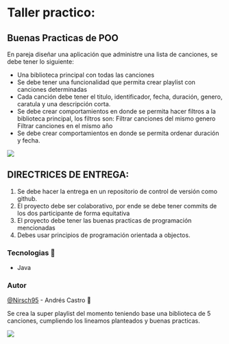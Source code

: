 # Taller practico:

## Buenas Practicas de POO

En pareja diseñar una aplicación que administre una lista de canciones, se debe tener lo siguiente:

*	Una biblioteca principal con todas las canciones 
*	Se debe tener una funcionalidad que permita crear playlist con canciones determinadas 
*	Cada canción debe tener el titulo, identificador, fecha, duración, genero, caratula y una descripción corta.
*	Se debe crear comportamientos en donde se permita hacer filtros a la biblioteca principal, los filtros son:
Filtrar canciones del mismo genero
Filtrar canciones en el mismo año
*	Se debe crear comportamientos en donde se permita ordenar duración y fecha.

![](https://image.shutterstock.com/image-vector/display-application-charts-most-popular-260nw-1726434346.jpg)
## DIRECTRICES DE ENTREGA:

1.	Se debe hacer la entrega en un repositorio de control de versión como github.
2.	El proyecto debe ser colaborativo, por ende se debe tener commits de los dos participante de forma equitativa 
3.	El proyecto debe tener las buenas practicas de programación mencionadas
4.	Debes usar principios de programación orientada a objectos.

### Tecnologias :wrench:
* Java

### Autor
[@Nirsch95](https://github.com/Nirsch95) - Andrés Castro :wolf:

Se crea la super playlist del momento teniendo base una biblioteca de 5 canciones, cumpliendo los lineamos planteados y buenas practicas.

![](https://encrypted-tbn0.gstatic.com/images?q=tbn:ANd9GcTxaiYB70ag4-CP-L3xoTMiWelCVKIOU4lsAQ&usqp=CAU)
